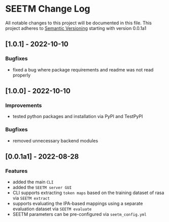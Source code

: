 # SEETM Change Log
All notable changes to this project will be documented in this file.
This project adheres to [Semantic Versioning](https://semver.org/) starting with version 0.0.1a1


## [1.0.1] - 2022-10-10
### Bugfixes
- fixed a bug where package requirements and readme was not read properly

## [1.0.0] - 2022-10-10
### Improvements
- tested python packages and installation via PyPI and TestPyPI

### Bugfixes
- removed unnecessary backend modules


## [0.0.1a1] - 2022-08-28
### Features
- added the main `CLI`
- added the `SEETM server GUI`
- CLI supports extracting `token maps` based on the training dataset of rasa via `SEETM extract`
- supports evaluating the IPA-based mappings using a separate evaluation dataset via `SEETM evaluate`
- SEETM parameters can be pre-configured via `seetm_config.yml`